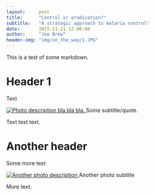 ```yaml
---
layout:     post
title:      "Control or eradication?"
subtitle:   "A strategic approach to malaria control"
date:       2015-11-21 12:00:00
author:     "Joe Brew"
header-img: "img/on_the_way/1.JPG"
---
```



This is a test of some markdown.

# Header 1

Text 

<a href="#">
    <img src="{{ site.baseurl }}/img/on_the_way/2.JPG" alt="Photo description bla bla bla.">
</a>
<span class="caption text-muted">Some subtitle/quote.</span>



Text text text.

# Another header


Some more text


<a href="#">
    <img src="{{ site.baseurl }}/img/on_the_way/3.JPG" alt="Another photo description">
</a>
<span class="caption text-muted">Another photo subtitle</span>


More text.
